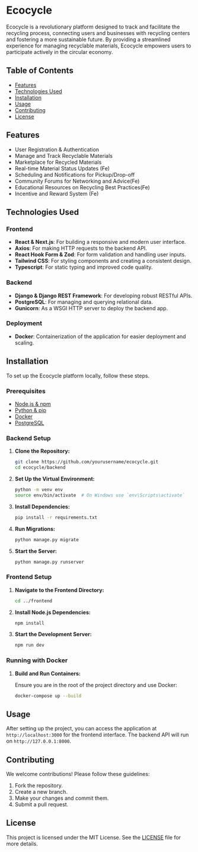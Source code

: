 # Ecocycle

Ecocycle is a revolutionary platform designed to track and facilitate the recycling process, connecting users and businesses with recycling centers and fostering a more sustainable future. By providing a streamlined experience for managing recyclable materials, Ecocycle empowers users to participate actively in the circular economy.

## Table of Contents

- [Features](#features)
- [Technologies Used](#technologies-used)
- [Installation](#installation)
- [Usage](#usage)
- [Contributing](#contributing)
- [License](#license)

## Features

- User Registration & Authentication
- Manage and Track Recyclable Materials
- Marketplace for Recycled Materials
- Real-time Material Status Updates (Fe)
- Scheduling and Notifications for Pickup/Drop-off
- Community Forums for Networking and Advice(Fe)
- Educational Resources on Recycling Best Practices(Fe)
- Incentive and Reward System (Fe)

## Technologies Used

### Frontend

- **React & Next.js**: For building a responsive and modern user interface.
- **Axios**: For making HTTP requests to the backend API.
- **React Hook Form & Zod**: For form validation and handling user inputs.
- **Tailwind CSS**: For styling components and creating a consistent design.
- **Typescript**: For static typing and improved code quality.

### Backend

- **Django & Django REST Framework**: For developing robust RESTful APIs.
- **PostgreSQL**: For managing and querying relational data.
- **Gunicorn**: As a WSGI HTTP server to deploy the backend app.

### Deployment

- **Docker**: Containerization of the application for easier deployment and scaling.

## Installation

To set up the Ecocycle platform locally, follow these steps.

### Prerequisites

- [Node.js & npm](https://nodejs.org/)
- [Python & pip](https://www.python.org/)
- [Docker](https://www.docker.com/)
- [PostgreSQL](https://www.postgresql.org/)

### Backend Setup

1. **Clone the Repository:**

   ```bash
   git clone https://github.com/yourusername/ecocycle.git
   cd ecocycle/backend
   ```

2. **Set Up the Virtual Environment:**

   ```bash
   python -m venv env
   source env/bin/activate  # On Windows use `env\Scripts\activate`
   ```

3. **Install Dependencies:**

   ```bash
   pip install -r requirements.txt
   ```

4. **Run Migrations:**

   ```bash
   python manage.py migrate
   ```

5. **Start the Server:**

   ```bash
   python manage.py runserver
   ```

### Frontend Setup

1. **Navigate to the Frontend Directory:**

   ```bash
   cd ../frontend
   ```

2. **Install Node.js Dependencies:**

   ```bash
   npm install
   ```

3. **Start the Development Server:**

   ```bash
   npm run dev
   ```

### Running with Docker

1. **Build and Run Containers:**

   Ensure you are in the root of the project directory and use Docker:

   ```bash
   docker-compose up --build
   ```

## Usage

After setting up the project, you can access the application at `http://localhost:3000` for the frontend interface. The backend API will run on `http://127.0.0.1:8000`.

## Contributing

We welcome contributions! Please follow these guidelines:

1. Fork the repository.
2. Create a new branch.
3. Make your changes and commit them.
4. Submit a pull request.

## License

This project is licensed under the MIT License. See the [LICENSE](LICENSE) file for more details.